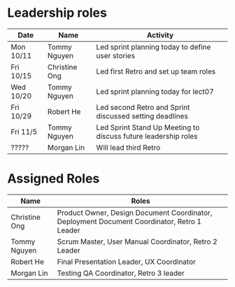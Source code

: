# Leadership roles

| Date      | Name              | Activity                                               |
|-----------|-------------------|--------------------------------------------------------|
| Mon 10/11 | Tommy Nguyen      | Led sprint planning today to define user stories       | 
| Fri 10/15 | Christine Ong     | Led first Retro and set up team roles                  |
| Wed 10/20 | Tommy Nguyen      | Led sprint planning today for lect07                   | 
| Fri 10/29 | Robert He         | Led second Retro and Sprint discussed setting deadlines|
| Fri 11/5  | Tommy Nguyen      | Led Sprint Stand Up Meeting to discuss future leadership roles | 
| ?????     | Morgan Lin        | Will lead third Retro                                  |



# Assigned Roles

| Name             |   Roles                      |
|------------------|-----------------------------|
| Christine Ong    | Product Owner, Design Document Coordinator, Deployment Document Coordinator, Retro 1 Leader | 
| Tommy Nguyen     | Scrum Master, User Manual Coordinator, Retro 2 Leader  |
| Robert He        | Final Presentation Leader, UX Coordinator  |
| Morgan Lin       | Testing QA Coordinator, Retro 3 leader |
